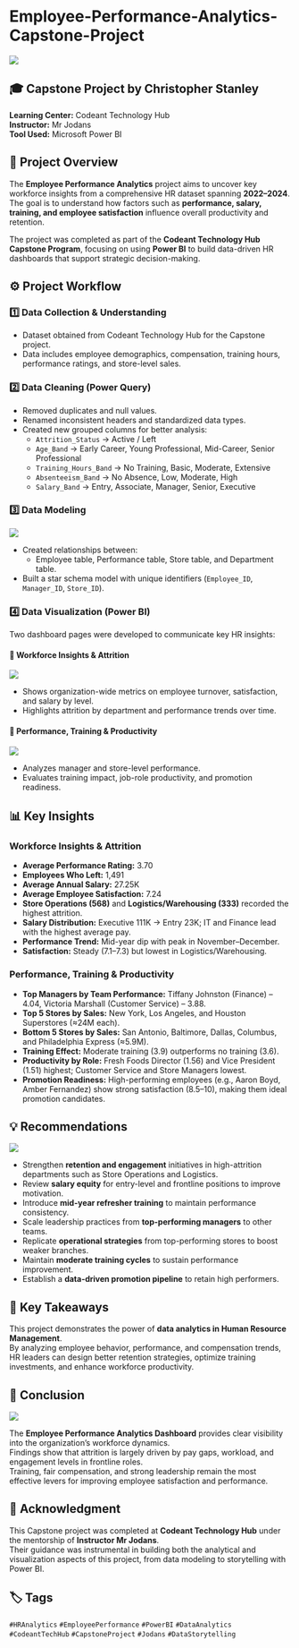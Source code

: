 # Employee-Performance-Analytics-Capstone-Project
![](HR-Strategy616.jpg)
## 🎓 Capstone Project by Christopher Stanley  
**Learning Center:** Codeant Technology Hub  
**Instructor:** Mr Jodans  
**Tool Used:** Microsoft Power BI  


## 📘 Project Overview
The **Employee Performance Analytics** project aims to uncover key workforce insights from a comprehensive HR dataset spanning **2022–2024**.  
The goal is to understand how factors such as **performance, salary, training, and employee satisfaction** influence overall productivity and retention.  

The project was completed as part of the **Codeant Technology Hub Capstone Program**, focusing on using **Power BI** to build data-driven HR dashboards that support strategic decision-making.


## ⚙️ Project Workflow

### 1️⃣ Data Collection & Understanding
- Dataset obtained from Codeant Technology Hub for the Capstone project.  
- Data includes employee demographics, compensation, training hours, performance ratings, and store-level sales.

### 2️⃣ Data Cleaning (Power Query)
- Removed duplicates and null values.  
- Renamed inconsistent headers and standardized data types.  
- Created new grouped columns for better analysis:  
  - `Attrition_Status` → Active / Left  
  - `Age_Band` → Early Career, Young Professional, Mid-Career, Senior Professional  
  - `Training_Hours_Band` → No Training, Basic, Moderate, Extensive  
  - `Absenteeism_Band` → No Absence, Low, Moderate, High  
  - `Salary_Band` → Entry, Associate, Manager, Senior, Executive  

### 3️⃣ Data Modeling
![](HR_Modelling.jpg)

- Created relationships between:
  - Employee table, Performance table, Store table, and Department table.  
- Built a star schema model with unique identifiers (`Employee_ID`, `Manager_ID`, `Store_ID`).  

### 4️⃣ Data Visualization (Power BI)
Two dashboard pages were developed to communicate key HR insights:

#### 🔹 Workforce Insights & Attrition
![](HR_Report1.jpg)

- Shows organization-wide metrics on employee turnover, satisfaction, and salary by level.  
- Highlights attrition by department and performance trends over time.  

#### 🔹 Performance, Training & Productivity
![](HR_Report2.jpg)

- Analyzes manager and store-level performance.  
- Evaluates training impact, job-role productivity, and promotion readiness.  

## 📊 Key Insights

### Workforce Insights & Attrition
- **Average Performance Rating:** 3.70  
- **Employees Who Left:** 1,491  
- **Average Annual Salary:** 27.25K  
- **Average Employee Satisfaction:** 7.24  
- **Store Operations (568)** and **Logistics/Warehousing (333)** recorded the highest attrition.  
- **Salary Distribution:** Executive 111K → Entry 23K; IT and Finance lead with the highest average pay.  
- **Performance Trend:** Mid-year dip with peak in November–December.  
- **Satisfaction:** Steady (7.1–7.3) but lowest in Logistics/Warehousing.

### Performance, Training & Productivity
- **Top Managers by Team Performance:** Tiffany Johnston (Finance) – 4.04, Victoria Marshall (Customer Service) – 3.88.  
- **Top 5 Stores by Sales:** New York, Los Angeles, and Houston Superstores (≈24M each).  
- **Bottom 5 Stores by Sales:** San Antonio, Baltimore, Dallas, Columbus, and Philadelphia Express (≈5.9M).  
- **Training Effect:** Moderate training (3.9) outperforms no training (3.6).  
- **Productivity by Role:** Fresh Foods Director (1.56) and Vice President (1.51) highest; Customer Service and Store Managers lowest.  
- **Promotion Readiness:** High-performing employees (e.g., Aaron Boyd, Amber Fernandez) show strong satisfaction (8.5–10), making them ideal promotion candidates.

## 💡 Recommendations
![](images.png)

- Strengthen **retention and engagement** initiatives in high-attrition departments such as Store Operations and Logistics.  
- Review **salary equity** for entry-level and frontline positions to improve motivation.  
- Introduce **mid-year refresher training** to maintain performance consistency.  
- Scale leadership practices from **top-performing managers** to other teams.  
- Replicate **operational strategies** from top-performing stores to boost weaker branches.  
- Maintain **moderate training cycles** to sustain performance improvement.  
- Establish a **data-driven promotion pipeline** to retain high performers.  


## 🧠 Key Takeaways
This project demonstrates the power of **data analytics in Human Resource Management**.  
By analyzing employee behavior, performance, and compensation trends, HR leaders can design better retention strategies, optimize training investments, and enhance workforce productivity.


## 🏁 Conclusion
![](images%20(2).jpeg)

The **Employee Performance Analytics Dashboard** provides clear visibility into the organization’s workforce dynamics.  
Findings show that attrition is largely driven by pay gaps, workload, and engagement levels in frontline roles.  
Training, fair compensation, and strong leadership remain the most effective levers for improving employee satisfaction and performance.


## 🙏 Acknowledgment
This Capstone project was completed at **Codeant Technology Hub** under the mentorship of **Instructor  Mr Jodans**.  
Their guidance was instrumental in building both the analytical and visualization aspects of this project, from data modeling to storytelling with Power BI.


## 🏷️ Tags
`#HRAnalytics` `#EmployeePerformance` `#PowerBI` `#DataAnalytics` `#CodeantTechHub` `#CapstoneProject` `#Jodans` `#DataStorytelling`
